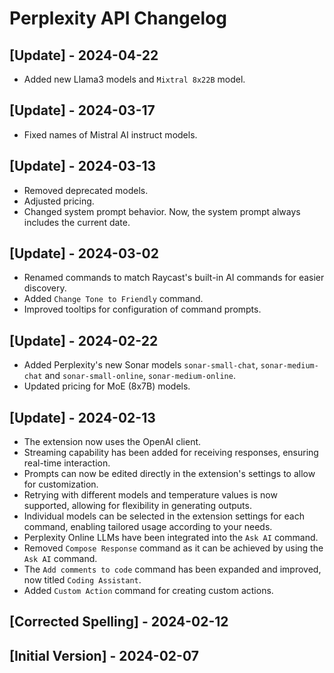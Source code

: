 # Perplexity API Changelog

## [Update] - 2024-04-22

- Added new Llama3 models and `Mixtral 8x22B` model.

## [Update] - 2024-03-17

- Fixed names of Mistral AI instruct models.

## [Update] - 2024-03-13

- Removed deprecated models.
- Adjusted pricing.
- Changed system prompt behavior. Now, the system prompt always includes the current date.

## [Update] - 2024-03-02

- Renamed commands to match Raycast's built-in AI commands for easier discovery.
- Added `Change Tone to Friendly` command.
- Improved tooltips for configuration of command prompts.

## [Update] - 2024-02-22

- Added Perplexity's new Sonar models `sonar-small-chat`, `sonar-medium-chat` and `sonar-small-online`, `sonar-medium-online`.
- Updated pricing for MoE (8x7B) models.

## [Update] - 2024-02-13

- The extension now uses the OpenAI client.
- Streaming capability has been added for receiving responses, ensuring real-time interaction.
- Prompts can now be edited directly in the extension's settings to allow for customization.
- Retrying with different models and temperature values is now supported, allowing for flexibility in generating outputs.
- Individual models can be selected in the extension settings for each command, enabling tailored usage according to your needs.
- Perplexity Online LLMs have been integrated into the `Ask AI` command.
- Removed `Compose Response` command as it can be achieved by using the `Ask AI` command.
- The `Add comments to code` command has been expanded and improved, now titled `Coding Assistant`.
- Added `Custom Action` command for creating custom actions.

## [Corrected Spelling] - 2024-02-12

## [Initial Version] - 2024-02-07
